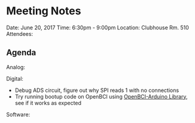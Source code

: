 # Meeting Notes

Date:  June 20, 2017
Time:  6:30pm - 9:00pm
Location: Clubhouse Rm. 510 
Attendees:  

## Agenda
Analog:  

Digital:  
  - Debug ADS circuit, figure out why SPI reads 1 with no connections
  - Try running bootup code on OpenBCI using [OpenBCI-Arduino Library]( ../Digital/libraries/ADS1299), see if it works as expected  

Software:  

